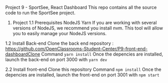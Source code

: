 Project 9 - SportSee, React Dashboard
This repo contains all the source code to run the SportSee project.

1. Project
1.1 Prerequisites
NodeJS
Yarn
If you are working with several versions of NodeJS, we recommend you install nvm. This tool will allow you to easily manage your NodeJS versions.

1.2 Install Back-end
Clone the back end repository : https://github.com/OpenClassrooms-Student-Center/P9-front-end-dashboardClone
Command `yarn install`
Once the depencies are installed, launch the back-end on port 3000 with `yarn dev`

2.2 Install front-end
Clone this repository
Command `npm install`
Once the depencies are installed, launch the front-end on port 3001 with `npm start`